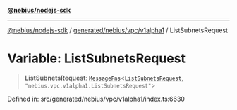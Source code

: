 [**@nebius/nodejs-sdk**](../../../../../README.md)

---

[@nebius/nodejs-sdk](../../../../../README.md) / [generated/nebius/vpc/v1alpha1](../README.md) / ListSubnetsRequest

# Variable: ListSubnetsRequest

> **ListSubnetsRequest**: [`MessageFns`](../../../../../runtime/protos/core/interfaces/MessageFns.md)\<[`ListSubnetsRequest`](../interfaces/ListSubnetsRequest.md), `"nebius.vpc.v1alpha1.ListSubnetsRequest"`\>

Defined in: src/generated/nebius/vpc/v1alpha1/index.ts:6630
